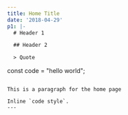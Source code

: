 ```yaml
---
title: Home Title
date: '2018-04-29'
p1: |-
  # Header 1

  ## Header 2

  > Quote

  ```
  const code = "hello world";
  ```

  This is a paragraph for the home page

  Inline `code style`.
---
```


